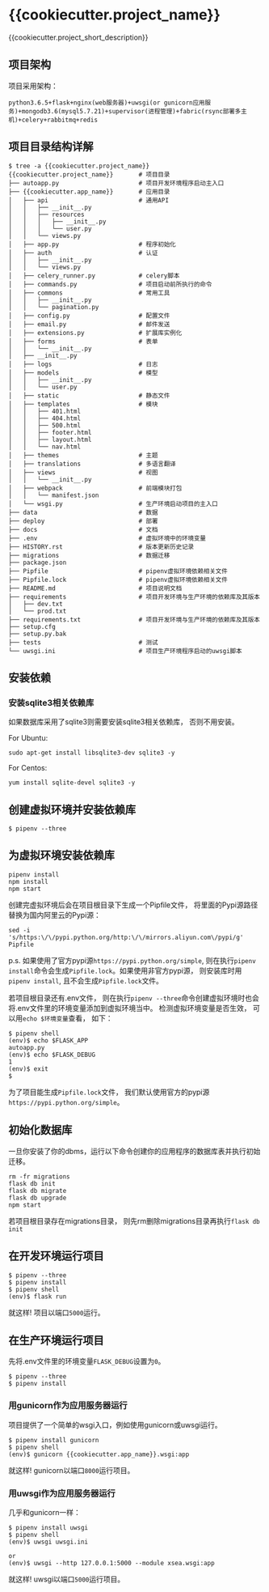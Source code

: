 # {{cookiecutter.project_name}}

{{cookiecutter.project_short_description}}

## 项目架构

项目采用架构：
```
python3.6.5+flask+nginx(web服务器)+uwsgi(or gunicorn应用服务)+mongodb3.6(mysql5.7.21)+supervisor(进程管理)+fabric(rsync部署多主机)+celery+rabbitmq+redis
```

## 项目目录结构详解

```
$ tree -a {{cookiecutter.project_name}}
{{cookiecutter.project_name}}       # 项目目录
├── autoapp.py                      # 项目开发环境程序启动主入口
├── {{cookiecutter.app_name}}       # 应用目录
│   ├── api                         # 通用API
│   │   ├── __init__.py
│   │   ├── resources
│   │   │   ├── __init__.py
│   │   │   └── user.py
│   │   └── views.py
│   ├── app.py                      # 程序初始化
│   ├── auth                        # 认证
│   │   ├── __init__.py
│   │   └── views.py
│   ├── celery_runner.py            # celery脚本
│   ├── commands.py                 # 项目启动前所执行的命令
│   ├── commons                     # 常用工具
│   │   ├── __init__.py
│   │   └── pagination.py
│   ├── config.py                   # 配置文件
│   ├── email.py                    # 邮件发送
│   ├── extensions.py               # 扩展库实例化
│   ├── forms                       # 表单
│   │   └── __init__.py
│   ├── __init__.py
│   ├── logs                        # 日志
│   ├── models                      # 模型
│   │   ├── __init__.py
│   │   └── user.py
│   ├── static                      # 静态文件
│   ├── templates                   # 模块
│   │   ├── 401.html
│   │   ├── 404.html
│   │   ├── 500.html
│   │   ├── footer.html
│   │   ├── layout.html
│   │   └── nav.html
│   ├── themes                      # 主题
│   ├── translations                # 多语言翻译
│   ├── views                       # 视图
│   │   └── __init__.py
│   ├── webpack                     # 前端模块打包
│   │   └── manifest.json
│   └── wsgi.py                     # 生产环境启动项目的主入口
├── data                            # 数据
├── deploy                          # 部署
├── docs                            # 文档
├── .env                            # 虚拟环境中的环境变量
├── HISTORY.rst                     # 版本更新历史记录
├── migrations                      # 数据迁移
├── package.json
├── Pipfile                         # pipenv虚拟环境依赖相关文件
├── Pipfile.lock                    # pipenv虚拟环境依赖相关文件
├── README.md                       # 项目说明文档
├── requirements                    # 项目开发环境与生产环境的依赖库及其版本
│   ├── dev.txt
│   └── prod.txt
├── requirements.txt                # 项目开发环境与生产环境的依赖库及其版本
├── setup.cfg
├── setup.py.bak
├── tests                           # 测试
└── uwsgi.ini                       # 项目生产环境程序启动的uwsgi脚本

```

## 安装依赖

### 安装sqlite3相关依赖库

如果数据库采用了sqlite3则需要安装sqlite3相关依赖库， 否则不用安装。

For Ubuntu:

```
sudo apt-get install libsqlite3-dev sqlite3 -y
```

For Centos:

```
yum install sqlite-devel sqlite3 -y
```

## 创建虚拟环境并安装依赖库

```
$ pipenv --three
```

## 为虚拟环境安装依赖库

```
pipenv install
npm install
npm start
```
创建完虚拟环境后会在项目根目录下生成一个Pipfile文件， 将里面的Pypi源路径替换为国内阿里云的Pypi源：
```
sed -i 's/https:\/\/pypi.python.org/http:\/\/mirrors.aliyun.com\/pypi/g' Pipfile
```

p.s. 如果使用了官方pypi源`https://pypi.python.org/simple`, 则在执行`pipenv install`命令会生成`Pipfile.lock`。如果使用非官方pypi源， 则安装库时用`pipenv install`, 且不会生成`Pipfile.lock`文件。

若项目根目录还有.env文件， 则在执行`pipenv --three`命令创建虚拟环境时也会将.env文件里的环境变量添加到虚拟环境当中。
检测虚拟环境变量是否生效， 可以用`echo $环境变量`查看， 如下：

```
$ pipenv shell
(env)$ echo $FLASK_APP
autoapp.py
(env)$ echo $FLASK_DEBUG
1
(env)$ exit
$ 
```

为了项目能生成`Pipfile.lock`文件， 我们默认使用官方的pypi源`https://pypi.python.org/simple`。

## 初始化数据库

一旦你安装了你的dbms，运行以下命令创建你的应用程序的数据库表并执行初始迁移。

```
rm -fr migrations
flask db init
flask db migrate
flask db upgrade
npm start
```

若项目根目录存在migrations目录， 则先rm删除migrations目录再执行`flask db init`

## 在开发环境运行项目

```
$ pipenv --three
$ pipenv install
$ pipenv shell
(env)$ flask run
```

就这样! 项目以端口`5000`运行。

## 在生产环境运行项目

先将.env文件里的环境变量`FLASK_DEBUG`设置为`0`。

```
$ pipenv --three
$ pipenv install
```


### 用gunicorn作为应用服务器运行

项目提供了一个简单的wsgi入口，例如使用gunicorn或uwsgi运行。

```
$ pipenv install gunicorn
$ pipenv shell
(env)$ gunicorn {{cookiecutter.app_name}}.wsgi:app
```

就这样! gunicorn以端口`8000`运行项目。

### 用uwsgi作为应用服务器运行

几乎和gunicorn一样：

```
$ pipenv install uwsgi
$ pipenv shell
(env)$ uwsgi uwsgi.ini

or
(env)$ uwsgi --http 127.0.0.1:5000 --module xsea.wsgi:app
```

就这样! uwsgi以端口`5000`运行项目。